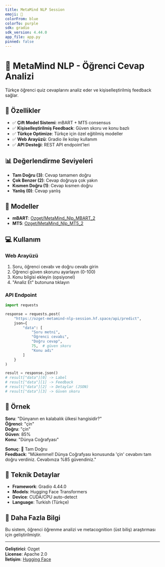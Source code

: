 ```yaml
---
title: MetaMind NLP Session
emoji: 🧠
colorFrom: blue
colorTo: purple
sdk: gradio
sdk_version: 4.44.0
app_file: app.py
pinned: false
---
```


# 🧠 MetaMind NLP - Öğrenci Cevap Analizi

Türkçe öğrenci quiz cevaplarını analiz eder ve kişiselleştirilmiş feedback sağlar.

## 🚀 Özellikler

- ✅ **Çift Model Sistemi**: mBART + MT5 consensus
- ✅ **Kişiselleştirilmiş Feedback**: Güven skoru ve konu bazlı
- ✅ **Türkçe Optimize**: Türkçe için özel eğitilmiş modeller
- ✅ **Web Arayüzü**: Gradio ile kolay kullanım
- ✅ **API Desteği**: REST API endpoint'leri

## 📊 Değerlendirme Seviyeleri

- **Tam Doğru (3)**: Cevap tamamen doğru
- **Çok Benzer (2)**: Cevap doğruya çok yakın  
- **Kısmen Doğru (1)**: Cevap kısmen doğru
- **Yanlış (0)**: Cevap yanlış

## 🤖 Modeller

- **mBART**: [Ozget/MetaMind_Nlp_MBART_2](https://huggingface.co/Ozget/MetaMind_Nlp_MBART_2)
- **MT5**: [Ozget/MetaMind_Nlp_MT5_2](https://huggingface.co/Ozget/MetaMind_Nlp_MT5_2)

## 💻 Kullanım

### Web Arayüzü

1. Soru, öğrenci cevabı ve doğru cevabı girin
2. Öğrenci güven skorunu ayarlayın (0-100)
3. Konu bilgisi ekleyin (opsiyonel)
4. "Analiz Et" butonuna tıklayın

### API Endpoint

```python
import requests

response = requests.post(
    "https://ozget-metamind-nlp-session.hf.space/api/predict",
    json={
        "data": [
            "Soru metni",
            "Öğrenci cevabı", 
            "Doğru cevap",
            75,  # güven skoru
            "Konu adı"
        ]
    }
)

result = response.json()
# result["data"][0] -> Label
# result["data"][1] -> Feedback
# result["data"][2] -> Detaylar (JSON)
# result["data"][3] -> Güven skoru
```

## 🎯 Örnek

**Soru**: "Dünyanın en kalabalık ülkesi hangisidir?"  
**Öğrenci**: "çin"  
**Doğru**: "çin"  
**Güven**: 85%  
**Konu**: "Dünya Coğrafyası"

**Sonuç**: 🎯 Tam Doğru  
**Feedback**: "Mükemmel! Dünya Coğrafyası konusunda 'çin' cevabını tam doğru verdiniz. Cevabınıza %85 güvendiniz."

## 🔧 Teknik Detaylar

- **Framework**: Gradio 4.44.0
- **Models**: Hugging Face Transformers
- **Device**: CUDA/CPU auto-detect
- **Language**: Turkish (Türkçe)

## 📖 Daha Fazla Bilgi

Bu sistem, öğrenci öğrenme analizi ve metacognition (üst biliş) araştırması için geliştirilmiştir.

---

**Geliştirici**: Ozget  
**License**: Apache 2.0  
**İletişim**: [Hugging Face](https://huggingface.co/Ozget)

